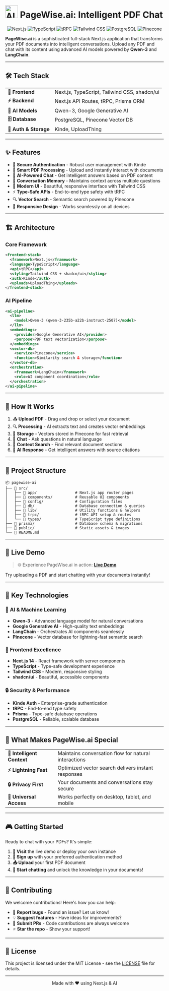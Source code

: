 # <img src="https://img.icons8.com/fluency/48/artificial-intelligence.png" alt="AI Icon" width="40" height="40"> PageWise.ai: Intelligent PDF Chat

<p align="center">
  <img src="https://img.shields.io/badge/Next.js-000000?style=for-the-badge&logo=nextdotjs&logoColor=white" alt="Next.js">
  <img src="https://img.shields.io/badge/TypeScript-007ACC?style=for-the-badge&logo=typescript&logoColor=white" alt="TypeScript">
  <img src="https://img.shields.io/badge/tRPC-398CCB?style=for-the-badge&logo=trpc&logoColor=white" alt="tRPC">
  <img src="https://img.shields.io/badge/TailwindCSS-06B6D4?style=for-the-badge&logo=tailwindcss&logoColor=white" alt="Tailwind CSS">
  <img src="https://img.shields.io/badge/PostgreSQL-316192?style=for-the-badge&logo=postgresql&logoColor=white" alt="PostgreSQL">
  <img src="https://img.shields.io/badge/Pinecone-000000?style=for-the-badge&logo=pinecone&logoColor=white" alt="Pinecone">
</p>

**PageWise.ai** is a sophisticated full-stack Next.js application that transforms your PDF documents into intelligent conversations. Upload any PDF and chat with its content using advanced AI models powered by **Qwen-3** and **LangChain**.

---

## 🛠️ Tech Stack

<table>
  <tr>
    <td><b>🎨 Frontend</b></td>
    <td>Next.js, TypeScript, Tailwind CSS, shadcn/ui</td>
  </tr>
  <tr>
    <td><b>⚡ Backend</b></td>
    <td>Next.js API Routes, tRPC, Prisma ORM</td>
  </tr>
  <tr>
    <td><b>🤖 AI Models</b></td>
    <td>Qwen-3, Google Generative AI</td>
  </tr>
  <tr>
    <td><b>🗄️ Database</b></td>
    <td>PostgreSQL, Pinecone Vector DB</td>
  </tr>
  <tr>
    <td><b>🔐 Auth & Storage</b></td>
    <td>Kinde, UploadThing</td>
  </tr>
</table>

---

## ✨ Features

<ul>
  <li>🔐 <b>Secure Authentication</b> - Robust user management with Kinde</li>
  <li>📄 <b>Smart PDF Processing</b> - Upload and instantly interact with documents</li>
  <li>🤖 <b>AI-Powered Chat</b> - Get intelligent answers based on PDF content</li>
  <li>💬 <b>Conversation Memory</b> - Maintains context across multiple questions</li>
  <li>🎨 <b>Modern UI</b> - Beautiful, responsive interface with Tailwind CSS</li>
  <li>⚡ <b>Type-Safe APIs</b> - End-to-end type safety with tRPC</li>
  <li>🔍 <b>Vector Search</b> - Semantic search powered by Pinecone</li>
  <li>📱 <b>Responsive Design</b> - Works seamlessly on all devices</li>
</ul>

---

## 🏗️ Architecture

### Core Framework
```xml
<frontend-stack>
  <framework>Next.js</framework>
  <language>TypeScript</language>
  <api>tRPC</api>
  <styling>Tailwind CSS + shadcn/ui</styling>
  <auth>Kinde</auth>
  <uploads>UploadThing</uploads>
</frontend-stack>
```

### AI Pipeline
```xml
<ai-pipeline>
  <llm>
    <model>Qwen-3 (qwen-3-235b-a22b-instruct-2507)</model>
  </llm>
  <embeddings>
    <provider>Google Generative AI</provider>
    <purpose>PDF text vectorization</purpose>
  </embeddings>
  <vector-db>
    <service>Pinecone</service>
    <function>Similarity search & storage</function>
  </vector-db>
  <orchestration>
    <framework>LangChain</framework>
    <role>AI component coordination</role>
  </orchestration>
</ai-pipeline>
```

---

## 🎯 How It Works

<ol>
  <li>📤 <b>Upload PDF</b> - Drag and drop or select your document</li>
  <li>🔍 <b>Processing</b> - AI extracts text and creates vector embeddings</li>
  <li>💾 <b>Storage</b> - Vectors stored in Pinecone for fast retrieval</li>
  <li>💬 <b>Chat</b> - Ask questions in natural language</li>
  <li>🎯 <b>Context Search</b> - Find relevant document sections</li>
  <li>🤖 <b>AI Response</b> - Get intelligent answers with source citations</li>
</ol>

---

## 📁 Project Structure

```
📦 pagewise-ai
├── 📂 src/
│   ├── 📂 app/                 # Next.js app router pages
│   ├── 📂 components/          # Reusable UI components
│   ├── 📂 config/              # Configuration files
│   ├── 📂 db/                  # Database connection & queries
│   ├── 📂 lib/                 # Utility functions & helpers
│   ├── 📂 trpc/                # tRPC API setup & routes
│   └── 📂 types/               # TypeScript type definitions
├── 📂 prisma/                  # Database schema & migrations
├── 📂 public/                  # Static assets & images
└── 📄 README.md
```

---

## 🚀 Live Demo

<blockquote>
🌐 Experience PageWise.ai in action: <a href="https://pagewise-ai-steel.vercel.app"><b>Live Demo</b></a>
</blockquote>

Try uploading a PDF and start chatting with your documents instantly!

---

## 🔧 Key Technologies

### 🤖 **AI & Machine Learning**
- **Qwen-3** - Advanced language model for natural conversations
- **Google Generative AI** - High-quality text embeddings
- **LangChain** - Orchestrates AI components seamlessly
- **Pinecone** - Vector database for lightning-fast semantic search

### 🎨 **Frontend Excellence**
- **Next.js 14** - React framework with server components
- **TypeScript** - Type-safe development experience
- **Tailwind CSS** - Modern, responsive styling
- **shadcn/ui** - Beautiful, accessible components

### 🔒 **Security & Performance**
- **Kinde Auth** - Enterprise-grade authentication
- **tRPC** - End-to-end type safety
- **Prisma** - Type-safe database operations
- **PostgreSQL** - Reliable, scalable database

---

## 🌟 What Makes PageWise.ai Special

<table>
  <tr>
    <td><b>🧠 Intelligent Context</b></td>
    <td>Maintains conversation flow for natural interactions</td>
  </tr>
  <tr>
    <td><b>⚡ Lightning Fast</b></td>
    <td>Optimized vector search delivers instant responses</td>
  </tr>
  <tr>
    <td><b>🔒 Privacy First</b></td>
    <td>Your documents and conversations stay secure</td>
  </tr>
  <tr>
    <td><b>📱 Universal Access</b></td>
    <td>Works perfectly on desktop, tablet, and mobile</td>
  </tr>
</table>

---

## 🎮 Getting Started

Ready to chat with your PDFs? It's simple:

1. **🔗 Visit** the live demo or deploy your own instance
2. **📝 Sign up** with your preferred authentication method
3. **📤 Upload** your first PDF document
4. **💬 Start chatting** and unlock the knowledge in your documents!

---

## 🤝 Contributing

We welcome contributions! Here's how you can help:

<ul>
  <li>🐛 <b>Report bugs</b> - Found an issue? Let us know!</li>
  <li>💡 <b>Suggest features</b> - Have ideas for improvements?</li>
  <li>🔧 <b>Submit PRs</b> - Code contributions are always welcome</li>
  <li>⭐ <b>Star the repo</b> - Show your support!</li>
</ul>

---

## 📄 License

This project is licensed under the MIT License - see the [LICENSE](LICENSE) file for details.

---

<p align="center">
  Made with ❤️ using Next.js & AI
</p>
